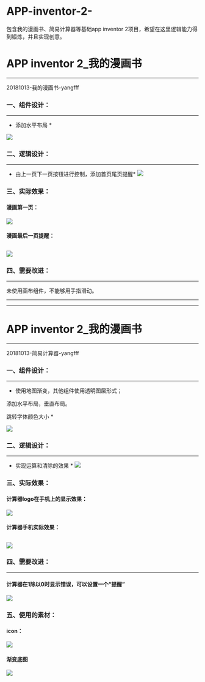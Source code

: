 # APP-inventor-2-
包含我的漫画书、简易计算器等基础app inventor 2项目，希望在这里逻辑能力得到锻炼，并且实现创意。

# APP inventor 2_我的漫画书
----------
20181013-我的漫画书-yangfff

###   一、组件设计：

----------
* 添加水平布局  *

![](https://lg-op7d4z6q-1257103730.cos.ap-shanghai.myqcloud.com/yf_1009_02_页面设计.jpg)

###   二、逻辑设计：


----------

* 由上一页下一页按钮进行控制，添加首页尾页提醒*
   ![](https://lg-op7d4z6q-1257103730.cos.ap-shanghai.myqcloud.com/yf_1009_02_逻辑设计.jpg)
 

###  三、实际效果：

####  漫画第一页：
![](https://lg-op7d4z6q-1257103730.cos.ap-shanghai.myqcloud.com/yf_1009_02_漫画第一页.jpg)
####  漫画最后一页提醒：
![](https://lg-op7d4z6q-1257103730.cos.ap-shanghai.myqcloud.com/yf_1009_02_漫画最后一页提醒.jpg)
----------



### 四、需要改进：

----------

未使用画布组件，不能够用手指滑动。

----------

----------
# APP inventor 2_我的漫画书
----------
20181013-简易计算器-yangfff

### 一、组件设计：

----------
* 使用地图渐变，其他组件使用透明图层形式；

添加水平布局，垂直布局。

跳转字体颜色大小
  *

![](https://lg-op7d4z6q-1257103730.cos.ap-shanghai.myqcloud.com/yf_1009_03_组件设计.jpg)

### 二、逻辑设计：


----------

* 实现运算和清除的效果  *
   ![](https://lg-op7d4z6q-1257103730.cos.ap-shanghai.myqcloud.com/yf_1009_03_逻辑设计具体版.jpg)
 

###   三、实际效果：

####  计算器logo在手机上的显示效果：
![](https://lg-op7d4z6q-1257103730.cos.ap-shanghai.myqcloud.com/yf_1009_03_计算器logo显示效果.png)
####  计算器手机实际效果：
![](https://lg-op7d4z6q-1257103730.cos.ap-shanghai.myqcloud.com/yf_1009_03_计算器手机实际效果.jpg)
----------



### 四、需要改进：

----------
####  计算器在1除以0时显示错误，可以设置一个“提醒”
![](https://lg-op7d4z6q-1257103730.cos.ap-shanghai.myqcloud.com/yf_1009_03_计算器在1除以0时显示错误.jpg)

### 五、使用的素材：
####  icon：
![](https://lg-op7d4z6q-1257103730.cos.ap-shanghai.myqcloud.com/yf_1009_03_icon.png)
####  渐变底图
![](https://lg-op7d4z6q-1257103730.cos.ap-shanghai.myqcloud.com/yf_1009_03_渐变底图_pink.png)

